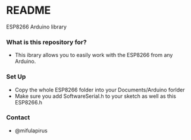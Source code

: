 # README #
ESP8266 Arduino library

### What is this repository for? ###
* This ibrary allows you to easily work with the ESP8266 from any Arduino.

### Set Up ###
* Copy the whole ESP8266 folder into your Documents/Arduino forlder
* Make sure you add SoftwareSerial.h to your sketch as well as this ESP8266.h

### Contact ###
* @mifulapirus
